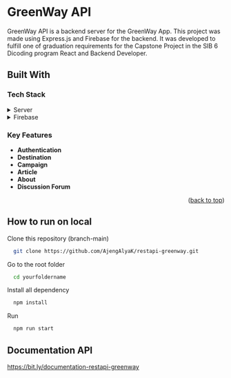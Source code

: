 
# GreenWay API

GreenWay API is a backend server for the GreenWay App. This project was made using Express.js and Firebase for the backend. It was developed to fulfill one of graduation requirements for the Capstone Project in the SIB 6 Dicoding program React and Backend Developer.

## Built With
### Tech Stack <a name="tech-stack"></a>
<details>
  <summary>Server</summary>
  
  - Node

</details>

<details>
  <summary>Firebase</summary>
  
  - Postgres

</details>

### Key Features <a name="key-features"></a>

- **Authentication**
- **Destination**
- **Campaign**
- **Article**
- **About**
- **Discussion Forum**

<p align="right">(<a href="#readme-top">back to top</a>)</p>


## How to run on local

Clone this repository (branch-main)

```bash
  git clone https://github.com/AjengAlyaK/restapi-greenway.git
```
Go to the root folder

```bash
  cd yourfoldername
```

Install all dependency

```bash
  npm install
```

Run   
```bash
  npm run start
```

## Documentation API
https://bit.ly/documentation-restapi-greenway
